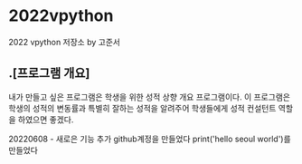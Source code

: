 # 2022vpython
2022 vpython 저장소 by 고준서
## .[프로그램 개요]
내가 만들고 싶은 프로그램은 학생을 위한 성적 상향 개요 프로그램이다. 이 프로그램은 학생의 성적의 변동률과 특별히 잘하는 성적을 알려주어 학생들에게 성적 컨설턴트 역할을 하였으면 좋겠다.


20220608 - 새로은 기능 추가
github계정을 만들었다
print('hello seoul world')를 만들었다
